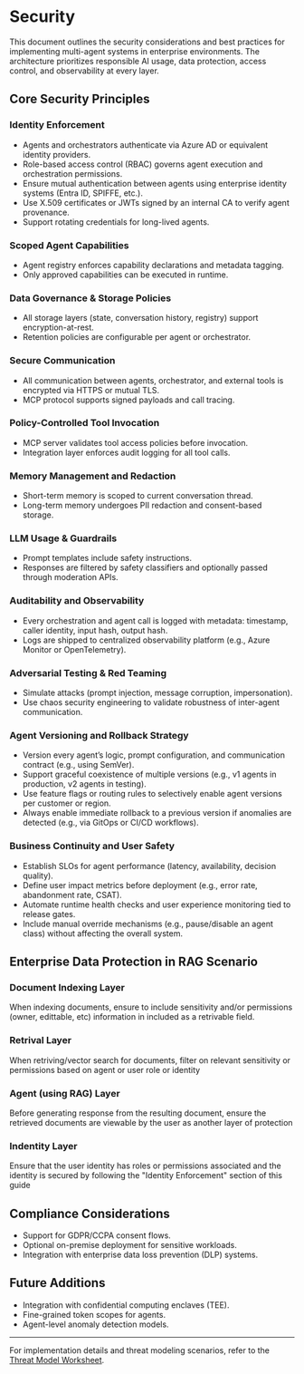 # Security

This document outlines the security considerations and best practices for
implementing multi-agent systems in enterprise environments. The architecture
prioritizes responsible AI usage, data protection, access control, and
observability at every layer.

## Core Security Principles

### Identity Enforcement

- Agents and orchestrators authenticate via Azure AD or equivalent identity
  providers.
- Role-based access control (RBAC) governs agent execution and orchestration
  permissions.
- Ensure mutual authentication between agents using enterprise identity systems
  (Entra ID, SPIFFE, etc.).
- Use X.509 certificates or JWTs signed by an internal CA to verify agent
  provenance.
- Support rotating credentials for long-lived agents.

### Scoped Agent Capabilities

- Agent registry enforces capability declarations and metadata tagging.
- Only approved capabilities can be executed in runtime.

### Data Governance & Storage Policies

- All storage layers (state, conversation history, registry) support
  encryption-at-rest.
- Retention policies are configurable per agent or orchestrator.

### Secure Communication

- All communication between agents, orchestrator, and external tools is
  encrypted via HTTPS or mutual TLS.
- MCP protocol supports signed payloads and call tracing.

### Policy-Controlled Tool Invocation

- MCP server validates tool access policies before invocation.
- Integration layer enforces audit logging for all tool calls.

### Memory Management and Redaction

- Short-term memory is scoped to current conversation thread.
- Long-term memory undergoes PII redaction and consent-based storage.

### LLM Usage & Guardrails

- Prompt templates include safety instructions.
- Responses are filtered by safety classifiers and optionally passed through
  moderation APIs.

### Auditability and Observability

- Every orchestration and agent call is logged with metadata: timestamp, caller
  identity, input hash, output hash.
- Logs are shipped to centralized observability platform (e.g., Azure Monitor or
  OpenTelemetry).

### Adversarial Testing & Red Teaming

- Simulate attacks (prompt injection, message corruption, impersonation).
- Use chaos security engineering to validate robustness of inter-agent
  communication.

### Agent Versioning and Rollback Strategy

- Version every agent’s logic, prompt configuration, and communication contract
  (e.g., using SemVer).
- Support graceful coexistence of multiple versions (e.g., v1 agents in
  production, v2 agents in testing).
- Use feature flags or routing rules to selectively enable agent versions per
  customer or region.
- Always enable immediate rollback to a previous version if anomalies are
  detected (e.g., via GitOps or CI/CD workflows).

### Business Continuity and User Safety

- Establish SLOs for agent performance (latency, availability, decision
  quality).
- Define user impact metrics before deployment (e.g., error rate, abandonment
  rate, CSAT).
- Automate runtime health checks and user experience monitoring tied to release
  gates.
- Include manual override mechanisms (e.g., pause/disable an agent class)
  without affecting the overall system.

## Enterprise Data Protection in RAG Scenario

### Document Indexing Layer

When indexing documents, ensure to include sensitivity and/or permissions
(owner, edittable, etc) information in included as a retrivable field.

### Retrival Layer

When retriving/vector search for documents, filter on relevant sensitivity or
permissions based on agent or user role or identity

### Agent (using RAG) Layer

Before generating response from the resulting document, ensure the retrieved
documents are viewable by the user as another layer of protection

### Indentity Layer

Ensure that the user identity has roles or permissions associated and the
identity is secured by following the "Identity Enforcement" section of this
guide

## Compliance Considerations

- Support for GDPR/CCPA consent flows.
- Optional on-premise deployment for sensitive workloads.
- Integration with enterprise data loss prevention (DLP) systems.

## Future Additions

- Integration with confidential computing enclaves (TEE).
- Fine-grained token scopes for agents.
- Agent-level anomaly detection models.

---

For implementation details and threat modeling scenarios, refer to the
[Threat Model Worksheet](./the).
